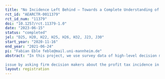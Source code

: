 ```yaml
---
title: "No Incidence Left Behind – Towards a Complete Understanding of Tax Incidence"
rct_id: "AEARCTR-0011379"
rct_id_num: "11379"
doi: "10.1257/rct.11379-1.0"
date: "2023-06-15"
status: "completed"
jel: "D25, H20, H22, H25, H26, H32, J23, J30"
start_year: "2020-11-16"
end_year: "2021-06-24"
pi: "Fabian Eble feble@mail.uni-mannheim.de"
abstract: "In this project, we use survey data of high-level decision makers in German firms to provide complementary evidence to the existing findings from the literature in order to facilitate a better understanding of profit tax incidence. We take a straightforward approach to tackle this
issue by asking firm decision makers about the profit tax incidence in their companies, thereby circumventing many challenges inherent to studies relying on observational data. For this purpose, we randomly assign survey respondents hypothetical permanent tax increases and decreases in varying magnitudes and inquire either how the additional funds available after a tax cut would be used or from which sources funds would be diverted to pay for the increased tax burden. By random assignment of the sign of the tax change we are able to test for asymmetries in the stated incidence reported by survey participants, whereas the experimental variation in the size of the tax change allows us to tease out the sensitivity of profit tax incidence with respect to treatment intensity."
layout: registration
---
```


